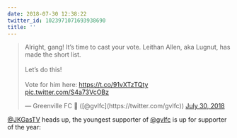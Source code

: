 ```yaml
---
date: 2018-07-30 12:38:22
twitter_id: 1023971071693938690
title: ''
---
```


<blockquote class="twitter-tweet"><p lang="en" dir="ltr">Alright, gang! It’s time to cast your vote. Leithan Allen, aka Lugnut, has made the short list. <br><br>Let’s do this! <br><br>Vote for him here: <a href="https://t.co/91vXTzTQty">https://t.co/91vXTzTQty</a> <a href="https://t.co/S4a73VcOBz">pic.twitter.com/S4a73VcOBz</a></p>&mdash; Greenville FC 🔰 ([@gvlfc](https://twitter.com/gvlfc)) <a href="https://twitter.com/gvlfc/status/1023922963463262208?ref_src=twsrc%5Etfw">July 30, 2018</a></blockquote>
<script async src="https://platform.twitter.com/widgets.js" charset="utf-8"></script>

[@JKGasTV](https://twitter.com/JKGasTV) heads up, the youngest supporter of [@gvlfc](https://twitter.com/gvlfc) is up for supporter of the year:
